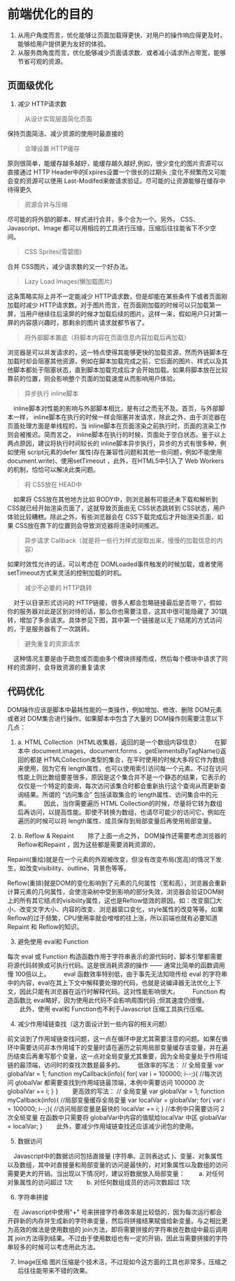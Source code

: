 # 前端优化的目的
1. 从用户角度而言，优化能够让页面加载得更快、对用户的操作响应得更及时，能够给用户提供更为友好的体验。
2. 从服务商角度而言，优化能够减少页面请求数、或者减小请求所占带宽，能够节省可观的资源。

## 页面级优化
1. 减少 HTTP请求数 

> 从设计实现层面简化页面
 
保持页面简洁、减少资源的使用时最直接的
> 合理设置 HTTP缓存
 
原则很简单，能缓存越多越好，能缓存越久越好,例如，很少变化的图片资源可以直接通过 HTTP Header中的Expires设置一个很长的过期头 ;变化不频繁而又可能会变的资源可以使用 Last-Modifed来做请求验证。尽可能的让资源能够在缓存中待得更久
> 资源合并与压缩

尽可能的将外部的脚本、样式进行合并，多个合为一个。另外， CSS、 Javascript、Image 都可以用相应的工具进行压缩，压缩后往往能省下不少空间。

> CSS Sprites(雪碧图)

合并 CSS图片，减少请求数的又一个好办法。 

> Lazy Load Images(懒加载图片)

这条策略实际上并不一定能减少 HTTP请求数，但是却能在某些条件下或者页面刚加载时减少 HTTP请求数。对于图片而言，在页面刚加载的时候可以只加载第一屏，当用户继续往后滚屏的时候才加载后续的图片。这样一来，假如用户只对第一屏的内容感兴趣时，那剩余的图片请求就都节省了。 

>  将外部脚本置底（将脚本内容在页面信息内容加载后再加载）

浏览器是可以并发请求的，这一特点使得其能够更快的加载资源，然而外链脚本在加载时却会阻塞其他资源，例如在脚本加载完成之前，它后面的图片、样式以及其他脚本都处于阻塞状态，直到脚本加载完成后才会开始加载。如果将脚本放在比较靠前的位置，则会影响整个页面的加载速度从而影响用户体验。

> 异步执行 inline脚本

　inline脚本对性能的影响与外部脚本相比，是有过之而无不及。首页，与外部脚本一样， inline脚本在执行的时候一样会阻塞并发请求，除此之外，由于浏览器在页面处理方面是单线程的，当 inline脚本在页面渲染之前执行时，页面的渲染工作则会被推迟。简而言之， inline脚本在执行的时候，页面处于空白状态。鉴于以上两点原因，建议将执行时间较长的 inline脚本异步执行，异步的方式有很多种，例如使用 script元素的defer 属性(存在兼容性问题和其他一些问题，例如不能使用 document.write)、使用setTimeout ，此外，在HTML5中引入了 Web Workers的机制，恰恰可以解决此类问题。

> 将 CSS放在 HEAD中

　如果将 CSS放在其他地方比如 BODY中，则浏览器有可能还未下载和解析到 CSS就已经开始渲染页面了，这就导致页面由无 CSS状态跳转到 CSS状态，用户体验比较糟糕。除此之外，有些浏览器会在 CSS下载完成后才开始渲染页面，如果 CSS放在靠下的位置则会导致浏览器将渲染时间推迟。

> 异步请求 Callback（就是将一些行为样式提取出来，慢慢的加载信息的内容）

如果时效性允许的话，可以考虑在 DOMLoaded事件触发的时候加载，或者使用 setTimeout方式来灵活的控制加载的时机。

> 减少不必要的 HTTP跳转

　对于以目录形式访问的 HTTP链接，很多人都会忽略链接最后是否带 ’/'，假如你的服务器对此是区别对待的话，那么你也需要注意，这其中很可能隐藏了 301跳转，增加了多余请求。具体参见下图，其中第一个链接是以无 ’/'结尾的方式访问的，于是服务器有了一次跳转。

> 避免重复的资源请求

　这种情况主要是由于疏忽或页面由多个模块拼接而成，然后每个模块中请求了同样的资源时，会导致资源的重复请求

## 代码优化

DOM操作应该是脚本中最耗性能的一类操作，例如增加、修改、删除 DOM元素或者对 DOM集合进行操作。如果脚本中包含了大量的 DOM操作则需要注意以下几点：

1. a. HTML Collection（HTML收集器，返回的是一个数组内容信息）
　　在脚本中 document.images、document.forms 、getElementsByTagName()返回的都是 HTMLCollection类型的集合，在平时使用的时候大多将它作为数组来使用，因为它有 length属性，也可以使用索引访问每一个元素。不过在访问性能上则比数组要差很多，原因是这个集合并不是一个静态的结果，它表示的仅仅是一个特定的查询，每次访问该集合时都会重新执行这个查询从而更新查询结果。所谓的 “访问集合” 包括读取集合的 length属性、访问集合中的元素。
　　因此，当你需要遍历 HTML Collection的时候，尽量将它转为数组后再访问，以提高性能。即使不转换为数组，也请尽可能少的访问它，例如在遍历的时候可以将 length属性、成员保存到局部变量后再使用局部变量。

2. b. Reflow & Repaint
　　除了上面一点之外， DOM操作还需要考虑浏览器的 Reflow和Repaint ，因为这些都是需要消耗资源的，

Repaint(重绘)就是在一个元素的外观被改变，但没有改变布局(宽高)的情况下发生，如改变visibility、outline、背景色等等。

Reflow(重排)就是DOM的变化影响到了元素的几何属性（宽和高），浏览器会重新计算元素的几何属性，会使渲染树中受到影响的部分失效，浏览器会验证DOM树上的所有其它结点的visibility属性，这也是Reflow低效的原因。如：改变窗囗大小、改变文字大小、内容的改变、浏览器窗口变化，style属性的改变等等。如果Reflow的过于频繁，CPU使用率就会噌噌的往上涨，所以前端也就有必要知道 Repaint 和 Reflow的知识。


3. 避免使用 eval和 Function

每次 eval 或 Function 构造函数作用于字符串表示的源代码时，脚本引擎都需要将源代码转换成可执行代码。这是很消耗资源的操作 —— 通常比简单的函数调用慢 100倍以上。
　　eval 函数效率特别低，由于事先无法知晓传给 eval 的字符串中的内容，eval在其上下文中解释要处理的代码，也就是说编译器无法优化上下文，因此只能有浏览器在运行时解释代码。这对性能影响很大。
　　Function 构造函数比 eval略好，因为使用此代码不会影响周围代码 ;但其速度仍很慢。
　　此外，使用 eval和 Function也不利于Javascript 压缩工具执行压缩。

4. 减少作用域链查找（这方面设计到一些内容的相关问题）

前文谈到了作用域链查找问题，这一点在循环中是尤其需要注意的问题。如果在循环中需要访问非本作用域下的变量时请在遍历之前用局部变量缓存该变量，并在遍历结束后再重写那个变量，这一点对全局变量尤其重要，因为全局变量处于作用域链的最顶端，访问时的查找次数是最多的。
　　低效率的写法：
	// 全局变量 
	var globalVar = 1; 
	function myCallback(info){ 
	for( var i = 100000; i--;){ 
	//每次访问 globalVar 都需要查找到作用域链最顶端，本例中需要访问 100000 次 
	globalVar += i; 
	}
	} 
	　　更高效的写法：
	// 全局变量 
	var globalVar = 1; 
	function myCallback(info){ 
	//局部变量缓存全局变量 
	var localVar = globalVar; 
	for( var i = 100000; i--;){ 
	//访问局部变量是最快的 
	localVar += i; 
	} 
	//本例中只需要访问 2次全局变量
	在函数中只需要将 globalVar中内容的值赋给localVar 中区
	globalVar = localVar; 
	}
　　此外，要减少作用域链查找还应该减少闭包的使用。

5. 数据访问

　Javascript中的数据访问包括直接量 (字符串、正则表达式 )、变量、对象属性以及数组，其中对直接量和局部变量的访问是最快的，对对象属性以及数组的访问需要更大的开销。当出现以下情况时，建议将数据放入局部变量：
　　a. 对任何对象属性的访问超过 1次
　　b. 对任何数组成员的访问次数超过 1次

6. 字符串拼接

　在 Javascript中使用"+" 号来拼接字符串效率是比较低的，因为每次运行都会开辟新的内存并生成新的字符串变量，然后将拼接结果赋值给新变量。与之相比更为高效的做法是使用数组的 join方法，即将需要拼接的字符串放在数组中最后调用其 join方法得到结果。不过由于使用数组也有一定的开销，因此当需要拼接的字符串较多的时候可以考虑用此方法。

7. Image压缩
图片压缩是个技术活，不过现如今这方面的工具也非常多，压缩之后往往能带来不错的效果。
